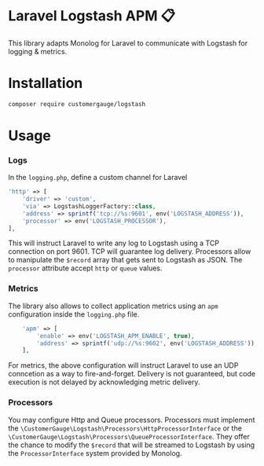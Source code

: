# Laravel Logstash APM 📋

This library adapts Monolog for Laravel to communicate with Logstash
for logging & metrics.

# Installation

```bash
composer require customergauge/logstash
```

# Usage

### Logs

In the `logging.php`, define a custom channel for Laravel

```php
'http' => [
    'driver' => 'custom',
    'via' => LogstashLoggerFactory::class,
    'address' => sprintf('tcp://%s:9601', env('LOGSTASH_ADDRESS')),
    'processor' => env('LOGSTASH_PROCESSOR'),
],
```

This will instruct Laravel to write any log to Logstash using a TCP
connection on port 9601. TCP will guarantee log delivery. Processors
allow to manipulate the `$record` array that gets sent to Logstash
as JSON. The `processor` attribute accept `http` or `queue`
values.

### Metrics

The library also allows to collect application metrics using an
`apm` configuration inside the `logging.php` file.

```php
    'apm' => [
        'enable' => env('LOGSTASH_APM_ENABLE', true),
        'address' => sprintf('udp://%s:9602', env('LOGSTASH_ADDRESS')),
    ],
```

For metrics, the above configuration will instruct Laravel to 
use an UDP conncetion as a way to fire-and-forget. Delivery
is not guaranteed, but code execution is not delayed by 
acknowledging metric delivery.


### Processors

You may configure Http and Queue processors. Processors must
implement the `\CustomerGauge\Logstash\Processors\HttpProcessorInterface`
or the `\CustomerGauge\Logstash\Processors\QueueProcessorInterface`.
They offer the chance to modify the `$record` that will be
streamed to Logstash by using the `ProcessorInterface` system
provided by Monolog.
